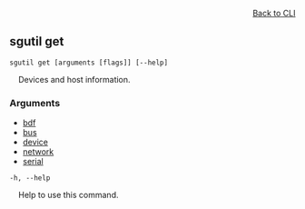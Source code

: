 <div id="readme" class="Box-body readme blob js-code-block-container">
<article class="markdown-body entry-content p-3 p-md-6" itemprop="text">
<p align="right">
<a href="https://github.com/fpgasystems/hacc/blob/main/cli/README.md#cli">Back to CLI</a>
</p>

## sgutil get

<code>sgutil get [arguments [flags]] [--help]</code>
<p>
  &nbsp; &nbsp; Devices and host information.
</p>

### Arguments

* [bdf](./sgutil-get-bdf.md#sgutil-get-bdf)
* [bus](./sgutil-get-bus.md#sgutil-get-bus)
* [device](./sgutil-get-device.md#sgutil-get-device)
* [network](./sgutil-get-network.md#sgutil-get-network)
* [serial](./sgutil-get-serial.md#sgutil-get-serial)

<code>-h, --help</code>
<p>
  &nbsp; &nbsp; Help to use this command.
</p>